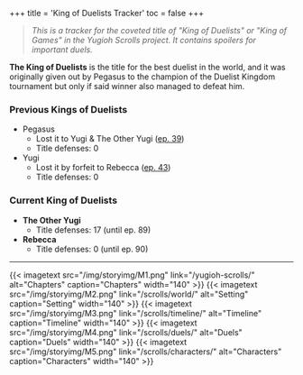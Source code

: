 +++
title = 'King of Duelists Tracker'
toc = false
+++

>_This is a tracker for the coveted title of "King of Duelists" or "King of Games" in the Yugioh Scrolls project. It contains spoilers for important duels._

**The King of Duelists** is the title for the best duelist in the world, and it was originally given out by Pegasus to the champion of the Duelist Kingdom tournament but only if said winner also managed to defeat him.

### Previous Kings of Duelists

- Pegasus
    - Lost it to Yugi & The Other Yugi ([ep. 39](/scrolls/duels-duelist-kingdom-arc/#ep-35-39---pegasus-vs-yugi))
    - Title defenses: 0
- Yugi
    - Lost it by forfeit to Rebecca ([ep. 43](/scrolls/duels-museum-arc/#ep-43---rebecca-vs-yugi-arthur-vs-sugoroku))
    - Title defenses: 0

### Current King of Duelists

- **The Other Yugi**
    - Title defenses: 17 (until ep. 89)
- **Rebecca**
    - Title defenses: 0 (until ep. 90)

---

<div style="display: flex; justify-content: center; gap: 5px;">
{{< imagetext src="/img/storyimg/M1.png" link="/yugioh-scrolls/" alt="Chapters" caption="Chapters" width="140" >}}
{{< imagetext src="/img/storyimg/M2.png" link="/scrolls/world/" alt="Setting" caption="Setting" width="140" >}}
{{< imagetext src="/img/storyimg/M3.png" link="/scrolls/timeline/" alt="Timeline" caption="Timeline" width="140" >}}
{{< imagetext src="/img/storyimg/M4.png" link="/scrolls/duels/" alt="Duels" caption="Duels" width="140" >}}
{{< imagetext src="/img/storyimg/M5.png" link="/scrolls/characters/" alt="Characters" caption="Characters" width="140" >}}
</div>

